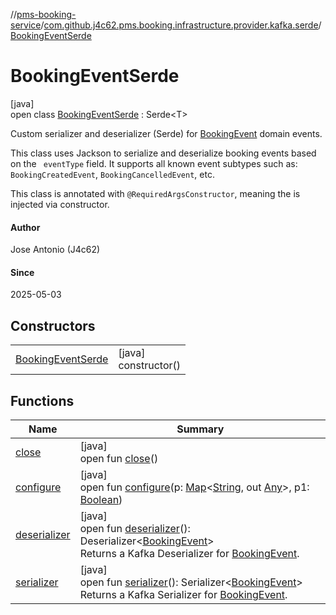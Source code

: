 //[pms-booking-service](../../../index.md)/[com.github.j4c62.pms.booking.infrastructure.provider.kafka.serde](../index.md)/[BookingEventSerde](index.md)

# BookingEventSerde

[java]\
open class [BookingEventSerde](index.md) : Serde&lt;T&gt; 

Custom serializer and deserializer (Serde) for [BookingEvent](../../com.github.j4c62.pms.booking.domain.aggregate.event/-booking-event/index.md) domain events. 

This class uses Jackson to serialize and deserialize booking events based on the `
eventType` field. It supports all known event subtypes such as: `BookingCreatedEvent`, `BookingCancelledEvent`, etc. 

This class is annotated with `@RequiredArgsConstructor`, meaning the  is injected via constructor.

#### Author

Jose Antonio (J4c62)

#### Since

2025-05-03

## Constructors

| | |
|---|---|
| [BookingEventSerde](-booking-event-serde.md) | [java]<br>constructor() |

## Functions

| Name                                                       | Summary                                                                                                                                                                                                                                                                                                                                                                                                                                                |
|------------------------------------------------------------|--------------------------------------------------------------------------------------------------------------------------------------------------------------------------------------------------------------------------------------------------------------------------------------------------------------------------------------------------------------------------------------------------------------------------------------------------------|
| [close](index.md#-1953835945%2FFunctions%2F-1170581573)    | [java]<br>open fun [close](index.md#-1953835945%2FFunctions%2F-1170581573)()                                                                                                                                                                                                                                                                                                                                                                           |
| [configure](index.md#2083171214%2FFunctions%2F-1170581573) | [java]<br>open fun [configure](index.md#2083171214%2FFunctions%2F-1170581573)(p: [Map](https://docs.oracle.com/en/java/javase/23/docs/api/java.base/java/util/Map.html)&lt;[String](https://docs.oracle.com/en/java/javase/23/docs/api/java.base/java/lang/String.html), out [Any](https://kotlinlang.org/api/core/kotlin-stdlib/kotlin/-any/index.html)&gt;, p1: [Boolean](https://kotlinlang.org/api/core/kotlin-stdlib/kotlin/-boolean/index.html)) |
| [deserializer](deserializer.md)                            | [java]<br>open fun [deserializer](deserializer.md)(): Deserializer&lt;[BookingEvent](../../com.github.j4c62.pms.booking.domain.aggregate.event/-booking-event/index.md)&gt;<br>Returns a Kafka Deserializer for [BookingEvent](../../com.github.j4c62.pms.booking.domain.aggregate.event/-booking-event/index.md).                                                                                                                                     |
| [serializer](serializer.md)                                | [java]<br>open fun [serializer](serializer.md)(): Serializer&lt;[BookingEvent](../../com.github.j4c62.pms.booking.domain.aggregate.event/-booking-event/index.md)&gt;<br>Returns a Kafka Serializer for [BookingEvent](../../com.github.j4c62.pms.booking.domain.aggregate.event/-booking-event/index.md).                                                                                                                                             |